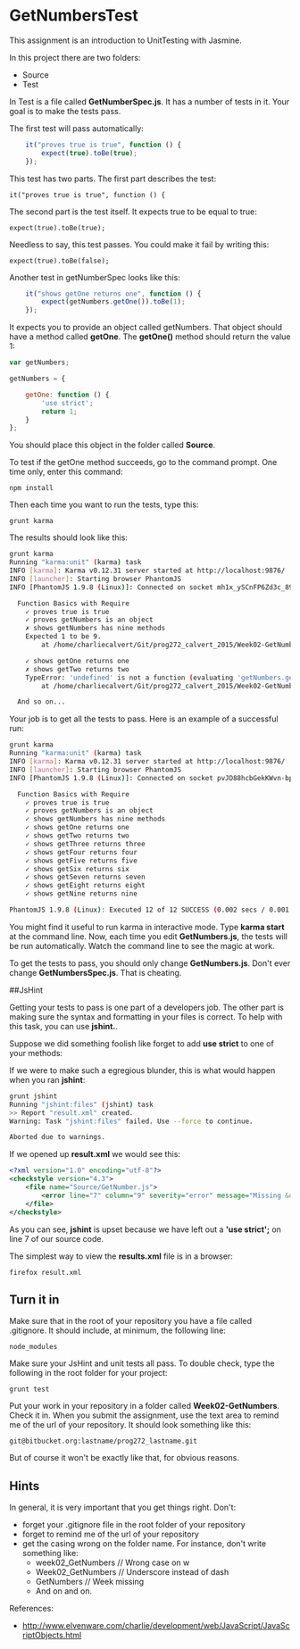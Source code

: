 # GetNumbersTest

This assignment is an introduction to UnitTesting with Jasmine.

In this project there are two folders:

- Source
- Test

In Test is a file called **GetNumberSpec.js**. It has a number of tests in it. Your goal is to make the tests pass.

The first test will pass automatically:

```javascript
    it("proves true is true", function () {
        expect(true).toBe(true);
    });
```

This test has two parts. The first part describes the test:

    it("proves true is true", function () {
        
The second part is the test itself. It expects true to be equal to true:

    expect(true).toBe(true);

Needless to say, this test passes. You could make it fail by writing this:

    expect(true).toBe(false);
    
Another test in getNumberSpec looks like this:

```javascript
    it("shows getOne returns one", function () {
        expect(getNumbers.getOne()).toBe(1);
    });
```

It expects you to provide an object called getNumbers. That object should have a method called **getOne**. The **getOne()** method should return the value 1:

```javascript
var getNumbers;

getNumbers = {

    getOne: function () {
        'use strict';
        return 1;
    }
};
```

You should place this object in the folder called **Source**.

To test if the getOne method succeeds, go to the command prompt. One time only, enter this command:

    npm install
    
Then each time you want to run the tests, type this:

    grunt karma
    
The results should look like this:

```bash
grunt karma
Running "karma:unit" (karma) task
INFO [karma]: Karma v0.12.31 server started at http://localhost:9876/
INFO [launcher]: Starting browser PhantomJS
INFO [PhantomJS 1.9.8 (Linux)]: Connected on socket mh1x_ySCnFP6Zd3c_89W with id 67946334

  Function Basics with Require
    ✓ proves true is true
    ✓ proves getNumbers is an object
    ✗ shows getNumbers has nine methods
	Expected 1 to be 9.
	    at /home/charliecalvert/Git/prog272_calvert_2015/Week02-GetNumbers/Test/GetNumberSpec.js:19

    ✓ shows getOne returns one
    ✗ shows getTwo returns two
	TypeError: 'undefined' is not a function (evaluating 'getNumbers.getTwo()')
	    at /home/charliecalvert/Git/prog272_calvert_2015/Week02-GetNumbers/Test/GetNumberSpec.js:27

  And so on...
```

Your job is to get all the tests to pass. Here is an example of a successful run:
    
```bash
grunt karma
Running "karma:unit" (karma) task
INFO [karma]: Karma v0.12.31 server started at http://localhost:9876/
INFO [launcher]: Starting browser PhantomJS
INFO [PhantomJS 1.9.8 (Linux)]: Connected on socket pvJD88hcbGekKWvn-bpz with id 61967173

  Function Basics with Require
    ✓ proves true is true
    ✓ proves getNumbers is an object
    ✓ shows getNumbers has nine methods
    ✓ shows getOne returns one
    ✓ shows getTwo returns two
    ✓ shows getThree returns three
    ✓ shows getFour returns four
    ✓ shows getFive returns five
    ✓ shows getSix returns six
    ✓ shows getSeven returns seven
    ✓ shows getEight returns eight
    ✓ shows getNine returns nine

PhantomJS 1.9.8 (Linux): Executed 12 of 12 SUCCESS (0.002 secs / 0.001 secs)
```

You might find it useful to run karma in interactive mode. Type **karma start** at the command line. Now, each time you edit **GetNumbers.js**, the tests will be run automatically. Watch the command line to see the magic at work.

To get the tests to pass, you should only change **GetNumbers.js**. Don't ever change **GetNumbersSpec.js**. That is cheating.

##JsHint

Getting your tests to pass is one part of a developers job. The other part is making sure the syntax and formatting in your files is correct. To help with this task, you can use **jshint.**. 

Suppose we did something foolish like forget to add **use strict** to one of your methods:

If we were to make such a egregious blunder, this is what would happen when you ran **jshint**:

```bash
grunt jshint
Running "jshint:files" (jshint) task
>> Report "result.xml" created.
Warning: Task "jshint:files" failed. Use --force to continue.

Aborted due to warnings.
```

If we opened up **result.xml** we would see this:

```xml
<?xml version="1.0" encoding="utf-8"?>
<checkstyle version="4.3">
	<file name="Source/GetNumber.js">
		<error line="7" column="9" severity="error" message="Missing &quot;use strict&quot; statement." source="jshint.E007" />
	</file>
</checkstyle>
```

As you can see, **jshint** is upset because we have left out a **'use strict';** on line 7 of our source code. 

The simplest way to view the **results.xml** file is in a browser:

    firefox result.xml
    
## Turn it in

Make sure that in the root of your repository you have a file called .gitignore. It should include, at minimum, the following line:

    node_modules

Make sure your JsHint and unit tests all pass. To double check, type the following in the root folder for your project:

    grunt test
    
Put your work in your repository in a folder called **Week02-GetNumbers**. Check it in. When you submit the assignment, use the text area to remind me of the url of your repository. It should look something like this:

    git@bitbucket.org:lastname/prog272_lastname.git
    
But of course it won't be exactly like that, for obvious reasons.

## Hints

In general, it is very important that you get things right. Don't:

- forget your .gitignore file in the root folder of your repository
- forget to remind me of the url of your repository
- get the casing wrong on the folder name. For instance, don't write something like:
    - week02_GetNumbers // Wrong case on w
    - Week02_GetNumbers // Underscore instead of dash
    - GetNumbers // Week missing
    - And on and on.

References:

- <http://www.elvenware.com/charlie/development/web/JavaScript/JavaScriptObjects.html>
